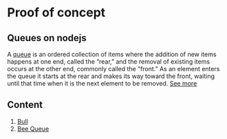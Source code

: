 # Proof of concept
## Queues on nodejs

A [queue](https://runestone.academy/runestone/books/published/pythonds/BasicDS/WhatIsaQueue.html) is an ordered collection of items where the addition of new items happens at one end, called the “rear,” and the removal of existing items occurs at the other end, commonly called the “front.” As an element enters the queue it starts at the rear and makes its way toward the front, waiting until that time when it is the next element to be removed.
[See more](https://www.yld.io/blog/introducing-queues-in-node-js/)

## Content
1. [Bull](./poc_bull-queue/README.md)
1. [Bee Queue](./poc_bee-queue/README.md)
